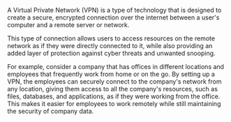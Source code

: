 

A Virtual Private Network (VPN) is a type of technology that is designed to create a secure, encrypted connection over the internet between a user's computer and a remote server or network. 

This type of connection allows users to access resources on the remote network as if they were directly connected to it, while also providing an added layer of protection against cyber threats and unwanted snooping. 

For example, consider a company that has offices in different locations and employees that frequently work from home or on the go. By setting up a VPN, the employees can securely connect to the company's network from any location, giving them access to all the company's resources, such as files, databases, and applications, as if they were working from the office. This makes it easier for employees to work remotely while still maintaining the security of company data.